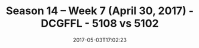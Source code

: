 ---
title: Season 14 – Week 7 (April 30, 2017) - DCGFFL - 5108 vs 5102
teams_score:
- team: 5108
  score:
- team: 5102
  score: 20
mvp: Chris & Andrew
game-ball: Jack S. & Buck
season: 14
week: 7
date: '2017-05-03T17:02:23'
pageid: season-14-week-7-april-30-2017-5108-vs-5102
---